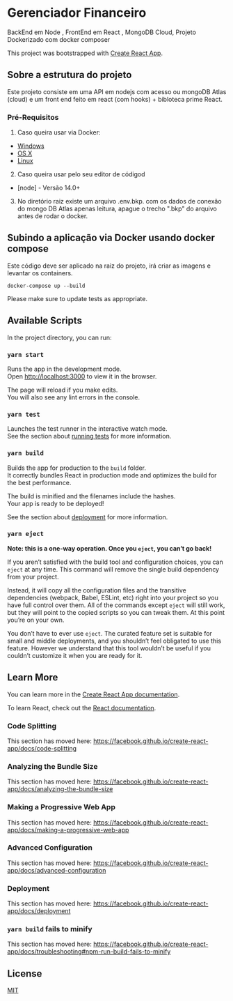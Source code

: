 # Gerenciador Financeiro

BackEnd em Node , FrontEnd em React , MongoDB Cloud, Projeto Dockerizado com docker composer

This project was bootstrapped with [Create React App](https://github.com/facebook/create-react-app).

## Sobre a estrutura do projeto

Este projeto consiste em uma API em nodejs com acesso ou mongoDB Atlas (cloud) e um front end feito em react (com hooks) + bibloteca prime React.

### Pré-Requisitos

1. Caso queira usar via Docker:
  *  [Windows](https://docs.docker.com/windows/started)
  *  [OS X](https://docs.docker.com/mac/started/)
  *  [Linux](https://docs.docker.com/linux/started/) 

2. Caso queira usar pelo seu editor de códigod
  * [node] - Versão 14.0+

3. No diretório raiz existe um arquivo .env.bkp. com os dados de conexão do mongo DB Atlas apenas leitura, apague o trecho ".bkp" do arquivo antes de rodar o docker.

  
## Subindo a aplicação via Docker usando docker compose
Este código deve ser aplicado na raiz do projeto, irá criar as imagens e levantar os containers.

```
docker-compose up --build
```

Please make sure to update tests as appropriate.



## Available Scripts

In the project directory, you can run:

### `yarn start`

Runs the app in the development mode.<br />
Open [http://localhost:3000](http://localhost:3000) to view it in the browser.

The page will reload if you make edits.<br />
You will also see any lint errors in the console.

### `yarn test`

Launches the test runner in the interactive watch mode.<br />
See the section about [running tests](https://facebook.github.io/create-react-app/docs/running-tests) for more information.

### `yarn build`

Builds the app for production to the `build` folder.<br />
It correctly bundles React in production mode and optimizes the build for the best performance.

The build is minified and the filenames include the hashes.<br />
Your app is ready to be deployed!

See the section about [deployment](https://facebook.github.io/create-react-app/docs/deployment) for more information.

### `yarn eject`

**Note: this is a one-way operation. Once you `eject`, you can’t go back!**

If you aren’t satisfied with the build tool and configuration choices, you can `eject` at any time. This command will remove the single build dependency from your project.

Instead, it will copy all the configuration files and the transitive dependencies (webpack, Babel, ESLint, etc) right into your project so you have full control over them. All of the commands except `eject` will still work, but they will point to the copied scripts so you can tweak them. At this point you’re on your own.

You don’t have to ever use `eject`. The curated feature set is suitable for small and middle deployments, and you shouldn’t feel obligated to use this feature. However we understand that this tool wouldn’t be useful if you couldn’t customize it when you are ready for it.

## Learn More

You can learn more in the [Create React App documentation](https://facebook.github.io/create-react-app/docs/getting-started).

To learn React, check out the [React documentation](https://reactjs.org/).

### Code Splitting

This section has moved here: https://facebook.github.io/create-react-app/docs/code-splitting

### Analyzing the Bundle Size

This section has moved here: https://facebook.github.io/create-react-app/docs/analyzing-the-bundle-size

### Making a Progressive Web App

This section has moved here: https://facebook.github.io/create-react-app/docs/making-a-progressive-web-app

### Advanced Configuration

This section has moved here: https://facebook.github.io/create-react-app/docs/advanced-configuration

### Deployment

This section has moved here: https://facebook.github.io/create-react-app/docs/deployment

### `yarn build` fails to minify

This section has moved here: https://facebook.github.io/create-react-app/docs/troubleshooting#npm-run-build-fails-to-minify

## License
[MIT](https://choosealicense.com/licenses/mit/)

